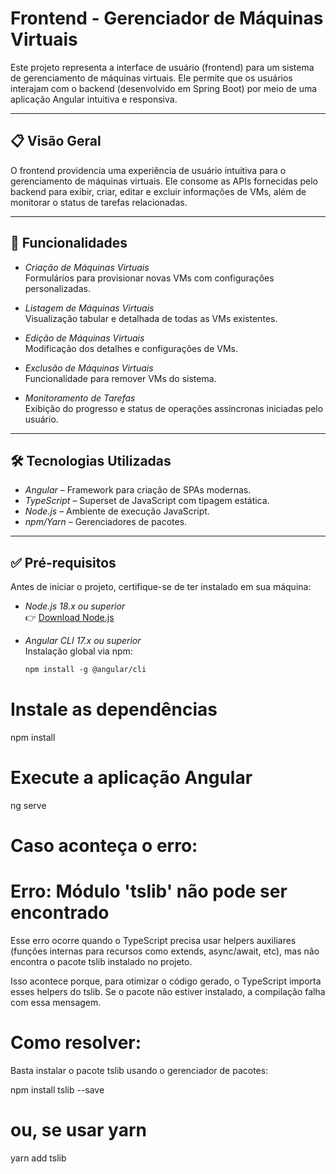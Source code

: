 # Frontend - Gerenciador de Máquinas Virtuais

Este projeto representa a interface de usuário (frontend) para um sistema de gerenciamento de máquinas virtuais. Ele permite que os usuários interajam com o backend (desenvolvido em Spring Boot) por meio de uma aplicação Angular intuitiva e responsiva.

---

## 📋 Visão Geral

O frontend providencia uma experiência de usuário intuitiva para o gerenciamento de máquinas virtuais. Ele consome as APIs fornecidas pelo backend para exibir, criar, editar e excluir informações de VMs, além de monitorar o status de tarefas relacionadas.

---

## 🚀 Funcionalidades

- _Criação de Máquinas Virtuais_  
  Formulários para provisionar novas VMs com configurações personalizadas.

- _Listagem de Máquinas Virtuais_  
  Visualização tabular e detalhada de todas as VMs existentes.

- _Edição de Máquinas Virtuais_  
  Modificação dos detalhes e configurações de VMs.

- _Exclusão de Máquinas Virtuais_  
  Funcionalidade para remover VMs do sistema.

- _Monitoramento de Tarefas_  
  Exibição do progresso e status de operações assíncronas iniciadas pelo usuário.

---

## 🛠 Tecnologias Utilizadas

- _Angular_ – Framework para criação de SPAs modernas.
- _TypeScript_ – Superset de JavaScript com tipagem estática.
- _Node.js_ – Ambiente de execução JavaScript.
- _npm/Yarn_ – Gerenciadores de pacotes.

---

## ✅ Pré-requisitos

Antes de iniciar o projeto, certifique-se de ter instalado em sua máquina:

- _Node.js 18.x ou superior_  
  👉 [Download Node.js](https://nodejs.org/)

- _Angular CLI 17.x ou superior_  
   Instalação global via npm:

  ```bash
  npm install -g @angular/cli
  ```

# Instale as dependências

npm install

# Execute a aplicação Angular

ng serve

# Caso aconteça o erro:

# Erro: Módulo 'tslib' não pode ser encontrado

Esse erro ocorre quando o TypeScript precisa usar helpers auxiliares (funções internas para recursos como extends, async/await, etc), mas não encontra o pacote tslib instalado no projeto.

Isso acontece porque, para otimizar o código gerado, o TypeScript importa esses helpers do tslib. Se o pacote não estiver instalado, a compilação falha com essa mensagem.

# Como resolver:

Basta instalar o pacote tslib usando o gerenciador de pacotes:

npm install tslib --save

# ou, se usar yarn

yarn add tslib
